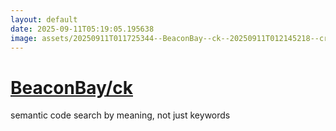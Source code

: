 ```yaml
---
layout: default
date: 2025-09-11T05:19:05.195638
image: assets/20250911T011725344--BeaconBay--ck--20250911T012145218--cropped.png
---
```


# [BeaconBay/ck](https://github.com/BeaconBay/ck)

semantic code search by meaning, not just keywords
